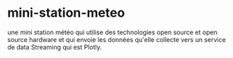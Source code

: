 # mini-station-meteo
 une mini station météo qui utilise des technologies open source et open source hardware et qui envoie les données qu'elle collecte vers un service de data Streaming qui est Plotly.

